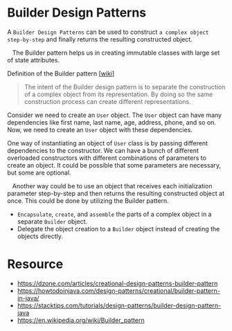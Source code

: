 # Builder Design Patterns

A `Builder Design Patterns` can be used to construct `a complex object step-by-step` and finally returns the resulting 
constructed object.

&nbsp;&nbsp; The Builder pattern helps us in creating immutable classes with large set of state attributes.

Definition of the Builder pattern [[wiki][wiki]] 
> The intent of the Builder design pattern is to separate the construction of a complex object from its representation.
By doing so the same construction process can create different representations.

Consider we need to create an `User` object. The `User` object can have many dependencies like first name, last name, 
age, address, phone, and so on. Now, we need to create an `User` object with these dependencies.

One way of instantiating an object of `User` class is by passing different dependencies to the constructor.
We can have a bunch of different overloaded constructors with different combinations of parameters to create an object.
It could be possible that some parameters are necessary, but some are optional.

&nbsp;&nbsp; Another way could be to use an object that receives each initialization parameter step-by-step and then
returns the resulting constructed object at once. This could be done by utilizing the Builder pattern.
* `Encapsulate`, `create`, and `assemble` the parts of a complex object in a separate `Builder` object.
* Delegate the object creation to a `Builder` object instead of creating the objects directly.


# Resource
[wiki]: https://en.wikipedia.org/wiki/Builder_pattern
* https://dzone.com/articles/creational-design-patterns-builder-pattern
* https://howtodoinjava.com/design-patterns/creational/builder-pattern-in-java/
* https://stacktips.com/tutorials/design-patterns/builder-design-pattern-java
* https://en.wikipedia.org/wiki/Builder_pattern